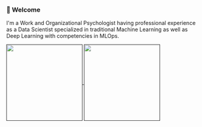### 👋 Welcome

I'm a Work and Organizational Psychologist having professional experience as a Data Scientist specialized in traditional Machine Learning as well as Deep Learning with competencies in MLOps.

<a href="">
  <img height=200 align="center" src="https://github-readme-stats.vercel.app/api?username=d-kleine&show_icons=true&theme=dark&hide_rank=true" />
</a>
<a href="">
  <img height=200 align="center" src="https://github-readme-stats.vercel.app/api/top-langs/?username=d-kleine&layout=compact&show_icons=true&theme=dark&card_width=320" />
</a>
